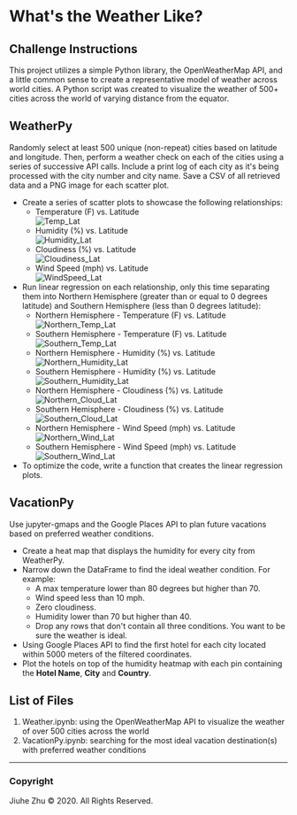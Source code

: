 # What's the Weather Like?
## Challenge Instructions 
This project utilizes a simple Python library, the OpenWeatherMap API, and a little common sense to create a representative model of weather across world cities. A Python script was created to visualize the weather of 500+ cities across the world of varying distance from the equator.

## WeatherPy
Randomly select at least 500 unique (non-repeat) cities based on latitude and longitude. Then, perform a weather check on each of the cities using a series of successive API calls. Include a print log of each city as it's being processed with the city number and city name. Save a CSV of all retrieved data and a PNG image for each scatter plot.
- Create a series of scatter plots to showcase the following relationships:
  - Temperature (F) vs. Latitude \
![Temp_Lat](https://github.com/Jiuhe2020/python-api-challenge/blob/master/output_data/Fig1.png)
  - Humidity (%) vs. Latitude \
![Humidity_Lat](https://github.com/Jiuhe2020/python-api-challenge/blob/master/output_data/Fig2.png)
  - Cloudiness (%) vs. Latitude \
![Cloudiness_Lat](https://github.com/Jiuhe2020/python-api-challenge/blob/master/output_data/Fig3.png)
  - Wind Speed (mph) vs. Latitude \
![WindSpeed_Lat](https://github.com/Jiuhe2020/python-api-challenge/blob/master/output_data/Fig4.png)
- Run linear regression on each relationship, only this time separating them into Northern Hemisphere (greater than or equal to 0 degrees latitude) and Southern Hemisphere (less than 0 degrees latitude):
  - Northern Hemisphere - Temperature (F) vs. Latitude \
![Northern_Temp_Lat](https://github.com/Jiuhe2020/python-api-challenge/blob/master/images/Northern_Temp_Lat.png)
  - Southern Hemisphere - Temperature (F) vs. Latitude \
![Southern_Temp_Lat](https://github.com/Jiuhe2020/python-api-challenge/blob/master/images/Southern_Temp_Lat.png)
  - Northern Hemisphere - Humidity (%) vs. Latitude \
![Northern_Humidity_Lat](https://github.com/Jiuhe2020/python-api-challenge/blob/master/images/Northern_Humidity_Lat.png)
  - Southern Hemisphere - Humidity (%) vs. Latitude \
![Southern_Humidity_Lat](https://github.com/Jiuhe2020/python-api-challenge/blob/master/images/Southern_Humidity_Lat.png)
  - Northern Hemisphere - Cloudiness (%) vs. Latitude \
![Northern_Cloud_Lat](https://github.com/Jiuhe2020/python-api-challenge/blob/master/images/Northern_Cloud_Lat.png)
  - Southern Hemisphere - Cloudiness (%) vs. Latitude \
![Southern_Cloud_Lat](https://github.com/Jiuhe2020/python-api-challenge/blob/master/images/Southern_Cloud_Lat.png)
  - Northern Hemisphere - Wind Speed (mph) vs. Latitude \
![Northern_Wind_Lat]()
  - Southern Hemisphere - Wind Speed (mph) vs. Latitude \
![Southern_Wind_Lat]()
 - To optimize the code, write a function that creates the linear regression plots.
## VacationPy
Use jupyter-gmaps and the Google Places API to plan future vacations based on preferred weather conditions.
- Create a heat map that displays the humidity for every city from WeatherPy.
- Narrow down the DataFrame to find the ideal weather condition. For example:
  - A max temperature lower than 80 degrees but higher than 70.
  - Wind speed less than 10 mph.
  - Zero cloudiness.
  - Humidity lower than 70 but higher than 40. 
  - Drop any rows that don't contain all three conditions. You want to be sure the weather is ideal.
- Using Google Places API to find the first hotel for each city located within 5000 meters of the filtered coordinates.
- Plot the hotels on top of the humidity heatmap with each pin containing the <b>Hotel Name</b>, <b>City</b> and <b>Country</b>.

## List of Files
1. Weather.ipynb: using the OpenWeatherMap API to visualize the weather of over 500 cities across the world
2. VacationPy.ipynb: searching for the most ideal vacation destination(s) with preferred weather conditions

---
### Copyright
Jiuhe Zhu © 2020. All Rights Reserved.
